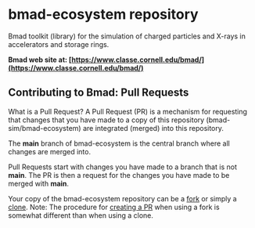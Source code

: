 # bmad-ecosystem repository
Bmad toolkit (library) for the simulation of charged particles and X-rays in accelerators and storage rings.

**Bmad web site at: [https://www.classe.cornell.edu/bmad/](https://www.classe.cornell.edu/bmad/)**

## Contributing to Bmad: Pull Requests

What is a Pull Request? A Pull Request (PR) is a mechanism for requesting that changes that you have made 
to a copy of this repository (bmad-sim/bmad-ecosystem) are integrated (merged) into this repository.

The **main** branch of bmad-ecosystem is the central branch where all changes are merged into. 

Pull Requests start with changes you have made to a branch that is not **main**. The PR is then a request for the changes you have made
to be merged with **main**. 

Your copy of the bmad-ecosystem repository can be a 
[fork](https://docs.github.com/en/pull-requests/collaborating-with-pull-requests/working-with-forks/about-forks)
or simply a [clone](https://github.com/git-guides/git-clone).
Note: The procedure for
[creating a PR](https://docs.github.com/en/pull-requests/collaborating-with-pull-requests/proposing-changes-to-your-work-with-pull-requests/creating-a-pull-request) 
when using a fork is somewhat different than when using a clone.
